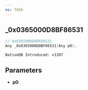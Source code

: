 ```yaml
---
ns: TASK
---
```

## _0x0365000D8BF86531

```c
// 0x0365000D8BF86531
Any _0x0365000D8BF86531(Any p0);
```

```
NativeDB Introduced: v1207
```

## Parameters
* **p0**:
